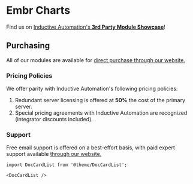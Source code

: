 # Embr Charts

Find us on [Inductive Automation's **3rd Party Module Showcase**](https://inductiveautomation.com/moduleshowcase/)!

## Purchasing

All of our modules are available for [direct purchase through our website.](https://mussonindustrial.com/module-sales)

### Pricing Policies

We offer parity with Inductive Automation's following pricing policies:

1. Redundant server licensing is offered at **50%** the cost of the primary server.
1. Special pricing agreements with Inductive Automation are recognized (integrator discounts included).

### Support

Free email support is offered on a best-effort basis, with paid expert support available [through our website.](https://mussonindustrial.com/module-support)


```mdx-code-block
import DocCardList from '@theme/DocCardList';

<DocCardList />
```